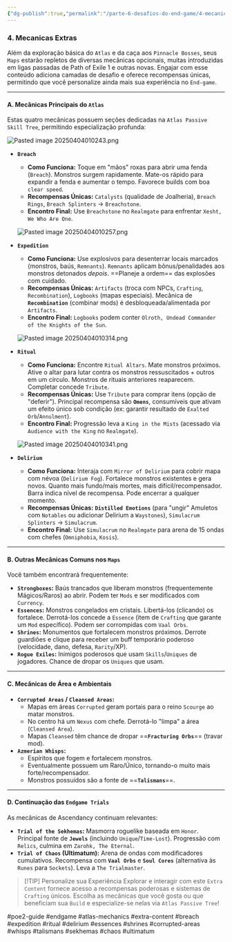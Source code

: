 ```yaml
---
{"dg-publish":true,"permalink":"/parte-6-desafios-do-end-game/4-mecanicas-extras/"}
---
```


### 4. Mecanicas Extras

Além da exploração básica do `Atlas` e da caça aos `Pinnacle Bosses`, seus `Maps` estarão repletos de diversas mecânicas opcionais, muitas introduzidas em ligas passadas de Path of Exile 1 e outras novas. Engajar com esse conteúdo adiciona camadas de desafio e oferece recompensas únicas, permitindo que você personalize ainda mais sua experiência no `End-game`.

---

#### A. Mecânicas Principais do `Atlas`

Estas quatro mecânicas possuem seções dedicadas na `Atlas Passive Skill Tree`, permitindo especialização profunda:

![Pasted image 20250404010243.png](/img/user/ANEXOS/Pasted%20image%2020250404010243.png)

*   **`Breach`**
    *   **Como Funciona:** Toque em "mãos" roxas para abrir uma fenda (`Breach`). Monstros surgem rapidamente. Mate-os rápido para expandir a fenda e aumentar o tempo. Favorece builds com boa `clear speed`.
    *   **Recompensas Únicas:** `Catalysts` (qualidade de Joalheria), `Breach Rings`, `Breach Splinters` -> `Breachstone`.
    *   **Encontro Final:** Use `Breachstone` no `Realmgate` para enfrentar `Xesht, We Who Are One`.

    ![Pasted image 20250404010257.png](/img/user/ANEXOS/Pasted%20image%2020250404010257.png)

*   **`Expedition`**
    *   **Como Funciona:** Use explosivos para desenterrar locais marcados (monstros, baús, `Remnants`). `Remnants` aplicam bônus/penalidades aos monstros detonados *depois*. ==Planeje a ordem== das explosões com cuidado.
    *   **Recompensas Únicas:** `Artifacts` (troca com NPCs, `Crafting`, `Recombination`), `Logbooks` (mapas especiais). Mecânica de **`Recombination`** (combinar mods) é desbloqueada/alimentada por `Artifacts`.
    *   **Encontro Final:** `Logbooks` podem conter `Olroth, Undead Commander of the Knights of the Sun`.

    ![Pasted image 20250404010314.png](/img/user/ANEXOS/Pasted%20image%2020250404010314.png)

*   **`Ritual`**
    *   **Como Funciona:** Encontre `Ritual Altars`. Mate monstros próximos. Ative o altar para lutar contra os monstros ressuscitados + outros em um círculo. Monstros de rituais anteriores reaparecem. Completar concede `Tribute`.
    *   **Recompensas Únicas:** Use `Tribute` para comprar itens (opção de "deferir"). Principal recompensa são **`Omens`**, consumíveis que ativam um efeito único sob condição (ex: garantir resultado de `Exalted Orb`/`Annulment`).
    *   **Encontro Final:** Progressão leva a `King in the Mists` (acessado via `Audience with the King` no `Realmgate`).

    ![Pasted image 20250404010341.png](/img/user/ANEXOS/Pasted%20image%2020250404010341.png)

*   **`Delirium`**
    *   **Como Funciona:** Interaja com `Mirror of Delirium` para cobrir mapa com névoa (`Delirium Fog`). Fortalece monstros existentes e gera novos. Quanto mais fundo/mais mortes, mais difícil/recompensador. Barra indica nível de recompensa. Pode encerrar a qualquer momento.
    *   **Recompensas Únicas:** **`Distilled Emotions`** (para "ungir" Amuletos com `Notables` ou adicionar Delirium a `Waystones`), `Simulacrum Splinters` -> `Simulacrum`.
    *   **Encontro Final:** Use `Simulacrum` no `Realmgate` para arena de 15 ondas com chefes (`Omniphobia`, `Kosis`).

---

#### B. Outras Mecânicas Comuns nos `Maps`

Você também encontrará frequentemente:

*   **`Strongboxes`:** Baús trancados que liberam monstros (frequentemente Mágicos/Raros) ao abrir. Podem ter `Mods` e ser modificados com `Currency`.
*   **`Essences`:** Monstros congelados em cristais. Libertá-los (clicando) os fortalece. Derrotá-los concede a `Essence` (item de `Crafting` que garante um `Mod` específico). Podem ser corrompidas com `Vaal Orbs`.
*   **`Shrines`:** Monumentos que fortalecem monstros próximos. Derrote guardiões e clique para receber um buff temporário poderoso (velocidade, dano, defesa, `Rarity`/XP).
*   **`Rogue Exiles`:** Inimigos poderosos que usam `Skills`/`Uniques` de jogadores. Chance de dropar os `Uniques` que usam.

---

#### C. Mecânicas de Área e Ambientais

*   **`Corrupted Areas` / `Cleansed Areas`:**
    *   Mapas em áreas `Corrupted` geram portais para o reino `Scourge` ao matar monstros.
    *   No centro há um `Nexus` com chefe. Derrotá-lo "limpa" a área (`Cleansed Area`).
    *   Mapas `Cleansed` têm chance de dropar ==**`Fracturing Orbs`**== (travar mod).
*   **`Azmerian Whisps`:**
    *   Espíritos que fogem e fortalecem monstros.
    *   Eventualmente possuem um Raro/Único, tornando-o muito mais forte/recompensador.
    *   Monstros possuídos são a fonte de ==**`Talismans`**==.

---

#### D. Continuação das `Endgame Trials`

As mecânicas de Ascendancy continuam relevantes:

*   **`Trial of the Sekhemas`:** Masmorra roguelike baseada em `Honor`. Principal fonte de **`Jewels`** (incluindo `Unique`/`Time-Lost`). Progressão com `Relics`, culmina em `Zarohk, The Eternal`.
*   **`Trial of Chaos` (Ultimatum):** Arena de ondas com modificadores cumulativos. Recompensa com **`Vaal Orbs`** e **`Soul Cores`** (alternativa às `Runes` para `Sockets`). Leva a `The Trialmaster`.

> [!TIP] Personalize sua Experiência
> Explorar e interagir com este `Extra Content` fornece acesso a recompensas poderosas e sistemas de `Crafting` únicos. Escolha as mecânicas que você gosta ou que beneficiam sua `Build` e especialize-se nelas via `Atlas Passive Tree`!

#poe2-guide #endgame #atlas-mechanics #extra-content #breach #expedition #ritual #delirium #essences #shrines #corrupted-areas #whisps #talismans #sekhemas #chaos #ultimatum